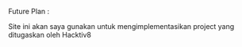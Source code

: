 Future Plan :

Site ini akan saya gunakan untuk mengimplementasikan project yang ditugaskan oleh Hacktiv8

